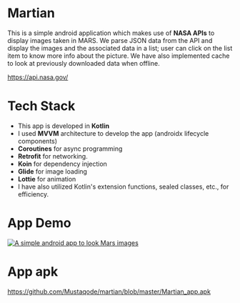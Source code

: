# Martian

This is a simple android application which makes use of **NASA APIs** to display images taken in MARS. We parse JSON data from the API and display the
images and the associated data in a list; user can click on the list item to know more info about the picture. We have also implemented cache to look at previously downloaded data when offline. 

https://api.nasa.gov/

# Tech Stack

- This app is developed in **Kotlin**
- I used **MVVM** architecture to develop the app (androidx lifecycle components)
- **Coroutines** for async programming
- **Retrofit** for networking.
- **Koin** for dependency injection
- **Glide** for image loading
- **Lottie** for animation
- I have also utilized Kotlin's extension functions, sealed classes, etc., for efficiency.

# App Demo

[![A simple android app to look Mars images](http://img.youtube.com/vi/kXtU2nBYHko/0.jpg)](http://www.youtube.com/watch?v=kXtU2nBYHko "Martian App Demo")

# App apk

https://github.com/Mustaqode/martian/blob/master/Martian_app.apk
